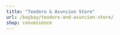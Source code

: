 ```yaml
---
title: "Teodoro & Asuncion Store"
url: /baybay/teodoro-and-asuncion-store/
shop: convenience
---
```

